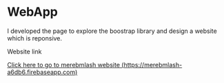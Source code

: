 # WebApp
I developed the page to explore the boostrap library and design a website which is reponsive.

Website link

[Click here to go to merebmlash website (https://merebmlash-a6db6.firebaseapp.com)](https://merebmlash-a6db6.firebaseapp.com)
